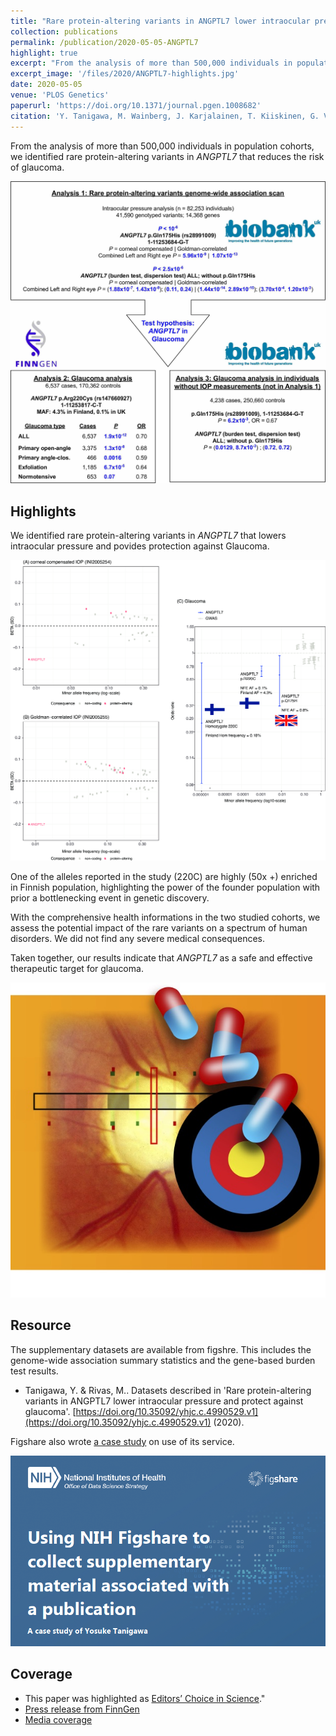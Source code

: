 ```yaml
---
title: "Rare protein-altering variants in ANGPTL7 lower intraocular pressure and protect against glaucoma"
collection: publications
permalink: /publication/2020-05-05-ANGPTL7
highlight: true
excerpt: "From the analysis of more than 500,000 individuals in population cohorts, we identified rare protein-altering variants in _ANGPTL7_ that reduces the risk of glaucoma.<br/>This paper was highlighted as <a href='https://science.sciencemag.org/content/368/6494/twil' target='_blank'>Editors’ Choice in Science</a>."
excerpt_image: '/files/2020/ANGPTL7-highlights.jpg'
date: 2020-05-05
venue: 'PLOS Genetics'
paperurl: 'https://doi.org/10.1371/journal.pgen.1008682'
citation: 'Y. Tanigawa, M. Wainberg, J. Karjalainen, T. Kiiskinen, G. Venkataraman, S. Lemmelä, J. A. Turunen, R. R. Graham, A. S. Havulinna, M. Perola, A. Palotie, FinnGen, M. J. Daly, M. A. Rivas, Rare protein-altering variants in ANGPTL7 lower intraocular pressure and protect against glaucoma. PLOS Genetics. 16, e1008682 (2020).'
---
```

<!-- ispublishedpreprint: "True" -->

From the analysis of more than 500,000 individuals in population cohorts, we identified rare protein-altering variants in _ANGPTL7_ that reduces the risk of glaucoma.

![ANGPTL7 paper figure 1](/files/2020/ANGPTL7-Fig1.jpg)

## Highlights

We identified rare protein-altering variants in _ANGPTL7_ that lowers intraocular pressure and povides protection against Glaucoma.

![ANGPTL7 paper figure S9](/files/2020/ANGPTL7-FigS9.png)

One of the alleles reported in the study (220C) are highly (50x +) enriched in Finnish population, highlighting the power of the founder population with prior a bottlenecking event in genetic discovery.

With the comprehensive health informations in the two studied cohorts, we assess the potential impact of the rare variants on a spectrum of human disorders. We did not find any severe medical consequences.

Taken together, our results indicate that _ANGPTL7_ as a safe and effective therapeutic target for glaucoma.

![ANGPTL7 as a therapeutic target](/files/2020/ANGPTL7-PR.jpg)

## Resource

The supplementary datasets are available from figshre. This includes the genome-wide association summary statistics and the gene-based burden test results.

- Tanigawa, Y. & Rivas, M.. Datasets described in 'Rare protein-altering variants in ANGPTL7 lower intraocular pressure and protect against glaucoma'. [https://doi.org/10.35092/yhjc.c.4990529.v1](https://doi.org/10.35092/yhjc.c.4990529.v1) (2020).

Figshare also wrote [a case study](https://doi.org/10.6084/m9.figshare.12640247) on use of its service.

[![ANGPTL7 figshare case study image](/files/2020/ANGPTL7-figshare-case-study.png)](https://doi.org/10.6084/m9.figshare.12640247)

## Coverage

- This paper was highlighted as [Editors’ Choice in Science](https://science.sciencemag.org/content/368/6494/twil)."
- [Press release from FinnGen](https://www.finngen.fi/en/node/97)
- [Media coverage](https://profiles.impactstory.org/u/0000-0001-9759-157X/p/CWtX8KCwWi)
